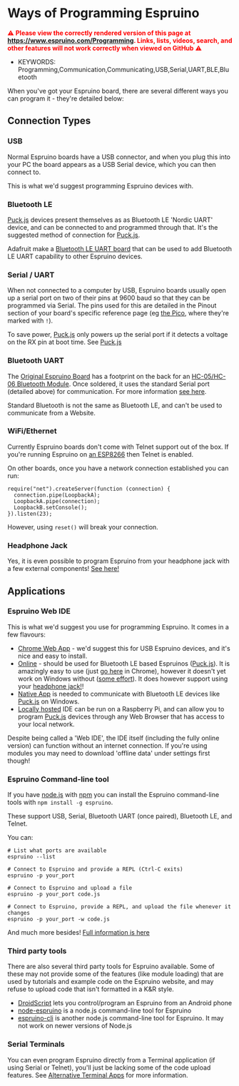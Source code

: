 <!--- Copyright (c) 2015 Gordon Williams, Pur3 Ltd. See the file LICENSE for copying permission. -->
Ways of Programming Espruino
============================

<span style="color:red">:warning: **Please view the correctly rendered version of this page at https://www.espruino.com/Programming. Links, lists, videos, search, and other features will not work correctly when viewed on GitHub** :warning:</span>

* KEYWORDS: Programming,Communication,Communicating,USB,Serial,UART,BLE,Bluetooth

When you've got your Espruino board, there are several different ways you can
program it - they're detailed below:

Connection Types
-----------------

### USB

Normal Espruino boards have a USB connector, and when you plug this into
your PC the board appears as a USB Serial device, which you can then connect
to.

This is what we'd suggest programming Espruino devices with.

### Bluetooth LE

[Puck.js](/Puck.js) devices present themselves as as Bluetooth LE 'Nordic UART'
device, and can be connected to and programmed through that. It's the suggested
method of connection for [Puck.js](/Puck.js).

Adafruit make a [Bluetooth LE UART board](https://www.adafruit.com/product/2479)
that can be used to add Bluetooth LE UART capability to other Espruino devices.

### Serial / UART

When not connected to a computer by USB, Espruino boards usually open up a serial
port on two of their pins at 9600 baud so that they can be programmed via Serial.
The pins used for this are detailed in the Pinout section of your board's specific
reference page (eg [the Pico](/Pico#pinout), where they're marked with `!`).

To save power, [Puck.js](/Puck.js) only powers up the serial port if it detects
a voltage on the RX pin at boot time. See [Puck.js](/Puck.js#serial-console)

### Bluetooth UART

The [Original Espruino Board](/Original) has a footprint on the back for 
an [HC-05/HC-06 Bluetooth Module](/Bluetooth). Once soldered, it uses the
standard Serial port (detailed above) for communication. For more information
[see here](/Bluetooth).

Standard Bluetooth is not the same as Bluetooth LE, and can't be used to
communicate from a Website.

### WiFi/Ethernet

Currently Espruino boards don't come with Telnet support out of the box.
If you're running Espruino on [an ESP8266](/EspruinoESP8266) then Telnet is
enabled.

On other boards, once you have a network connection established you can run:

```
require("net").createServer(function (connection) {
  connection.pipe(LoopbackA);
  LoopbackA.pipe(connection);
  LoopbackB.setConsole();
}).listen(23);
```

However, using `reset()` will break your connection.

### Headphone Jack

Yes, it is even possible to program Espruino from your headphone jack with a
few external components! [See here!](/Headphone)


Applications
------------

### Espruino Web IDE

This is what we'd suggest you use for programming Espruino. It comes in a few
flavours:

* [Chrome Web App](http://www.espruino.com/Web+IDE#from-the-chrome-web-store) -
we'd suggest this for USB Espruino devices, and it's nice and easy to install.
* [Online](http://www.espruino.com/Web+IDE#online) - should be used for Bluetooth
LE based Espruinos ([Puck.js](/Puck.js)). It is amazingly easy to use (just [go here](https://www.espruino.com/ide)
in Chrome), however it doesn't yet work on Windows without ([some effort](https://github.com/urish/web-bluetooth-polyfill)).
It does however support using your [headphone jack!](/Headphone)!
* [Native App](http://www.espruino.com/Web+IDE#as-a-native-application) is needed
to communicate with Bluetooth LE devices like [Puck.js](/Puck.js) on Windows.
* [Locally hosted](https://github.com/espruino/EspruinoHub) IDE can be run on a Raspberry Pi, and can allow you to program [Puck.js](/Puck.js) devices through any Web Browser that has access to your local network.

Despite being called a 'Web IDE', the IDE itself (including the fully online version)
can function without an internet connection. If you're using modules you may need to
download 'offline data' under settings first though!

### Espruino Command-line tool

If you have [node.js](https://nodejs.org/en/) with [npm](https://www.npmjs.com/)
you can install the Espruino command-line tools with `npm install -g espruino`.

These support USB, Serial, Bluetooth UART (once paired), Bluetooth LE, and Telnet.

You can:

```
# List what ports are available
espruino --list

# Connect to Espruino and provide a REPL (Ctrl-C exits)
espruino -p your_port

# Connect to Espruino and upload a file
espruino -p your_port code.js

# Connect to Espruino, provide a REPL, and upload the file whenever it changes
espruino -p your_port -w code.js
```

And much more besides! [Full information is here](https://www.npmjs.com/package/espruino)

### Third party tools

There are also several third party tools for Espruino available.
Some of these may not provide some of the features (like module loading) that are
used by tutorials and example code on the Espruino website, and may refuse
to upload code that isn't formatted in a K&R style.

* [DroidScript](http://droidscript.org/) lets you control/program an Espruino from an Android phone
* [node-espruino](https://www.npmjs.com/package/node-espruino) is a node.js command-line tool for Espruino
* [espruino-cli](https://www.npmjs.com/package/espruino-cli) is another node.js command-line tool for Espruino. It may not work on newer versions of Node.js

### Serial Terminals

You can even program Espruino directly from a Terminal application (if using Serial or Telnet),
you'll just be lacking some of the code upload features. See [Alternative Terminal Apps](Alternative+Terminal+Apps)
for more information.
